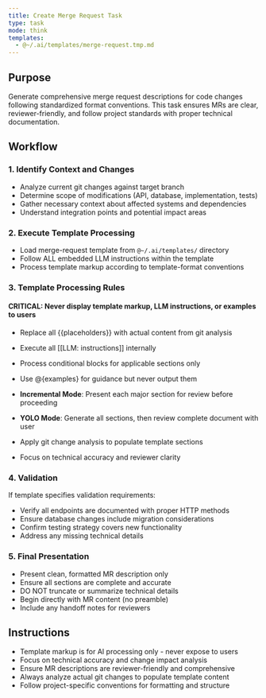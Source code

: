 ```yaml
---
title: Create Merge Request Task
type: task
mode: think
templates:
  - @~/.ai/templates/merge-request.tmp.md
---
```


## Purpose

Generate comprehensive merge request descriptions for code changes following standardized format conventions. This task ensures MRs are clear, reviewer-friendly, and follow project standards with proper technical documentation.

## Workflow

### 1. Identify Context and Changes

- Analyze current git changes against target branch
- Determine scope of modifications (API, database, implementation, tests)
- Gather necessary context about affected systems and dependencies
- Understand integration points and potential impact areas

### 2. Execute Template Processing

- Load merge-request template from `@~/.ai/templates/` directory
- Follow ALL embedded LLM instructions within the template
- Process template markup according to template-format conventions

### 3. Template Processing Rules

#### CRITICAL: Never display template markup, LLM instructions, or examples to users

- Replace all {{placeholders}} with actual content from git analysis
- Execute all [[LLM: instructions]] internally
- Process conditional blocks for applicable sections only
- Use @{examples} for guidance but never output them

- **Incremental Mode**: Present each major section for review before proceeding
- **YOLO Mode**: Generate all sections, then review complete document with user
- Apply git change analysis to populate template sections
- Focus on technical accuracy and reviewer clarity

### 4. Validation

If template specifies validation requirements:

- Verify all endpoints are documented with proper HTTP methods
- Ensure database changes include migration considerations
- Confirm testing strategy covers new functionality
- Address any missing technical details

### 5. Final Presentation

- Present clean, formatted MR description only
- Ensure all sections are complete and accurate
- DO NOT truncate or summarize technical details
- Begin directly with MR content (no preamble)
- Include any handoff notes for reviewers

## Instructions

- Template markup is for AI processing only - never expose to users
- Focus on technical accuracy and change impact analysis
- Ensure MR descriptions are reviewer-friendly and comprehensive
- Always analyze actual git changes to populate template content
- Follow project-specific conventions for formatting and structure
